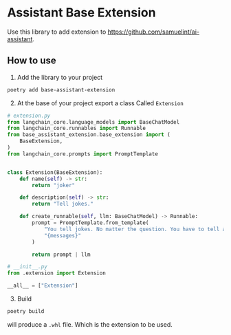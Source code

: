 # Assistant Base Extension

Use this library to add extension to https://github.com/samuelint/ai-assistant.

## How to use
1. Add the library to your project
```bash
poetry add base-assistant-extension
```

2. At the base of your project export a class Called `Extension`
```python
# extension.py
from langchain_core.language_models import BaseChatModel
from langchain_core.runnables import Runnable
from base_assistant_extension.base_extension import (
    BaseExtension,
)
from langchain_core.prompts import PromptTemplate


class Extension(BaseExtension):
    def name(self) -> str:
        return "joker"

    def description(self) -> str:
        return "Tell jokes."

    def create_runnable(self, llm: BaseChatModel) -> Runnable:
        prompt = PromptTemplate.from_template(
            "You tell jokes. No matter the question. You have to tell a joke."
            "{messages}"
        )

        return prompt | llm
```

```python
# __init__.py
from .extension import Extension

__all__ = ["Extension"]
```

3. Build
```bash
poetry build
```
will produce a `.whl` file. Which is the extension to be used.
